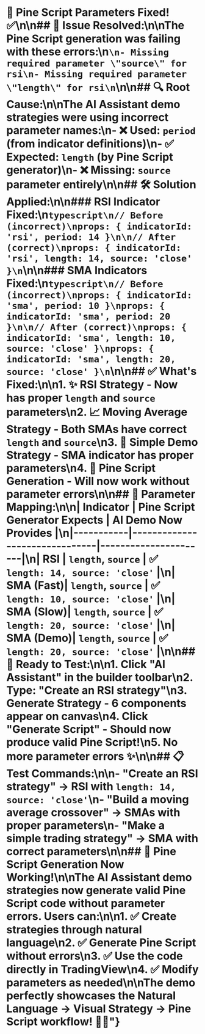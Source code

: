 # 🔧 Pine Script Parameters Fixed! ✅\n\n## 🚨 **Issue Resolved:**\n\nThe Pine Script generation was failing with these errors:\n```\n- Missing required parameter \"source\" for rsi\n- Missing required parameter \"length\" for rsi\n```\n\n## 🔍 **Root Cause:**\n\nThe AI Assistant demo strategies were using incorrect parameter names:\n- ❌ **Used**: `period` (from indicator definitions)\n- ✅ **Expected**: `length` (by Pine Script generator)\n- ❌ **Missing**: `source` parameter entirely\n\n## 🛠️ **Solution Applied:**\n\n### **RSI Indicator Fixed:**\n```typescript\n// Before (incorrect)\nprops: { indicatorId: 'rsi', period: 14 }\n\n// After (correct)\nprops: { indicatorId: 'rsi', length: 14, source: 'close' }\n```\n\n### **SMA Indicators Fixed:**\n```typescript\n// Before (incorrect)\nprops: { indicatorId: 'sma', period: 10 }\nprops: { indicatorId: 'sma', period: 20 }\n\n// After (correct)\nprops: { indicatorId: 'sma', length: 10, source: 'close' }\nprops: { indicatorId: 'sma', length: 20, source: 'close' }\n```\n\n## ✅ **What's Fixed:**\n\n1. **✨ RSI Strategy** - Now has proper `length` and `source` parameters\n2. **📈 Moving Average Strategy** - Both SMAs have correct `length` and `source`\n3. **🎯 Simple Demo Strategy** - SMA indicator has proper parameters\n4. **🔧 Pine Script Generation** - Will now work without parameter errors\n\n## 🎯 **Parameter Mapping:**\n\n| Indicator | Pine Script Generator Expects | AI Demo Now Provides |\n|-----------|-------------------------------|----------------------|\n| RSI       | `length`, `source`           | ✅ `length: 14, source: 'close'` |\n| SMA (Fast)| `length`, `source`           | ✅ `length: 10, source: 'close'` |\n| SMA (Slow)| `length`, `source`           | ✅ `length: 20, source: 'close'` |\n| SMA (Demo)| `length`, `source`           | ✅ `length: 20, source: 'close'` |\n\n## 🚀 **Ready to Test:**\n\n1. **Click \"AI Assistant\"** in the builder toolbar\n2. **Type**: \"Create an RSI strategy\"\n3. **Generate Strategy** - 6 components appear on canvas\n4. **Click \"Generate Script\"** - Should now produce valid Pine Script!\n5. **No more parameter errors** ✨\n\n## 📋 **Test Commands:**\n\n- **\"Create an RSI strategy\"** → RSI with `length: 14, source: 'close'`\n- **\"Build a moving average crossover\"** → SMAs with proper parameters\n- **\"Make a simple trading strategy\"** → SMA with correct parameters\n\n## 🎊 **Pine Script Generation Now Working!**\n\nThe AI Assistant demo strategies now generate **valid Pine Script code** without parameter errors. Users can:\n\n1. ✅ **Create strategies** through natural language\n2. ✅ **Generate Pine Script** without errors\n3. ✅ **Use the code** directly in TradingView\n4. ✅ **Modify parameters** as needed\n\nThe demo perfectly showcases the **Natural Language → Visual Strategy → Pine Script** workflow! 🚀✨"}